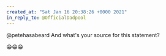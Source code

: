 ```yaml
---
created_at: "Sat Jan 16 20:38:26 +0000 2021"
in_reply_to: @OfficialDadpool
---
```


@petehasabeard And what's your source for this statement?

😁😁😁